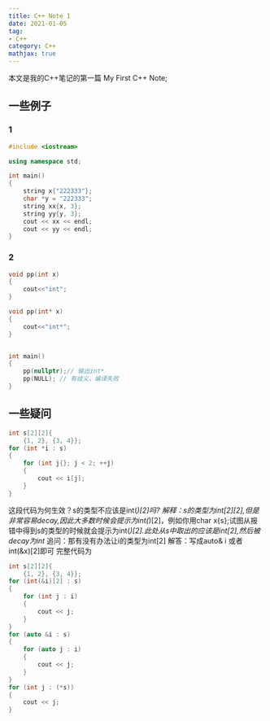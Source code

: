 ```yaml
---
title: C++ Note 1
date: 2021-01-05
tag: 
- C++
category: C++
mathjax: true
---
```


本文是我的C++笔记的第一篇
My First C++ Note;

<!--more-->


## 一些例子
### 1
```cpp
#include <iostream>

using namespace std;

int main()
{
    string x{"222333"};
    char *y = "222333";
    string xx{x, 3};
    string yy{y, 3};
    cout << xx << endl;
    cout << yy << endl;
}
```
### 2
```cpp
void pp(int x)
{
    cout<<"int";
}

void pp(int* x)
{
    cout<<"int*";
}


int main()
{
    pp(nullptr);// 输出int*
    pp(NULL); // 有歧义，编译失败
}
``` 

## 一些疑问
```cpp
int s[2][2]{
    {1, 2}, {3, 4}};
for (int *i : s)
{
    for (int j{}; j < 2; ++j)
    {
        cout << i[j];
    }
}
```
这段代码为何生效？s的类型不应该是int(*)[2]吗?
解释：s的类型为int[2][2],但是非常容易decay,因此大多数时候会提示为int(*)[2]，例如你用char x{s};试图从报错中得到s的类型的时候就会提示为int(*)[2].此处从s中取出的应该是int[2],然后被decay为int*
追问：那有没有办法让i的类型为int[2]
解答：写成auto& i 或者 int(&x)[2]即可
完整代码为
```cpp
int s[2][2]{
    {1, 2}, {3, 4}};
for (int(&i)[2] : s)
{
    for (int j : i)
    {
        cout << j;
    }
}
for (auto &i : s)
{
    for (auto j : i)
    {
        cout << j;
    }
}
for (int j : (*s))
{
    cout << j;
}
```